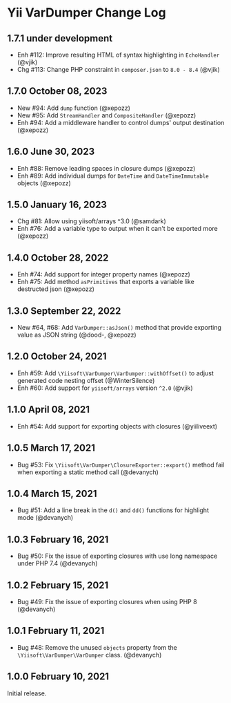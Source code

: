 # Yii VarDumper Change Log

## 1.7.1 under development

- Enh #112: Improve resulting HTML of syntax highlighting in `EchoHandler` (@vjik)
- Chg #113: Change PHP constraint in `composer.json` to `8.0 - 8.4` (@vjik)

## 1.7.0 October 08, 2023

- New #94: Add `dump` function (@xepozz)
- New #95: Add `StreamHandler` and `CompositeHandler` (@xepozz)
- Enh #94: Add a middleware handler to control dumps' output destination (@xepozz)

## 1.6.0 June 30, 2023

- Enh #88: Remove leading spaces in closure dumps (@xepozz)
- Enh #89: Add individual dumps for `DateTime` and `DateTimeImmutable` objects (@xepozz)

## 1.5.0 January 16, 2023

- Chg #81: Allow using yiisoft/arrays ^3.0 (@samdark)
- Enh #76: Add a variable type to output when it can't be exported more (@xepozz)

## 1.4.0 October 28, 2022

- Enh #74: Add support for integer property names (@xepozz)
- Enh #75: Add method `asPrimitives` that exports a variable like destructed json (@xepozz)

## 1.3.0 September 22, 2022

- New #64, #68: Add `VarDumper::asJson()` method that provide exporting value as JSON string (@dood-, @xepozz)

## 1.2.0 October 24, 2021

- Enh #59: Add `\Yiisoft\VarDumper\VarDumper::withOffset()` to adjust generated code nesting offset (@WinterSilence)
- Enh #60: Add support for `yiisoft/arrays` version `^2.0` (@vjik)

## 1.1.0 April 08, 2021

- Enh #54: Add support for exporting objects with closures (@yiiliveext)

## 1.0.5 March 17, 2021

- Bug #53: Fix `\Yiisoft\VarDumper\ClosureExporter::export()` method fail when exporting a static method call (@devanych)

## 1.0.4 March 15, 2021

- Bug #51: Add a line break in the `d()` and `dd()` functions for highlight mode (@devanych)

## 1.0.3 February 16, 2021

- Bug #50: Fix the issue of exporting closures with use long namespace under PHP 7.4 (@devanych)

## 1.0.2 February 15, 2021

- Bug #49: Fix the issue of exporting closures when using PHP 8 (@devanych)

## 1.0.1 February 11, 2021

- Bug #48: Remove the unused `objects` property from the `\Yiisoft\VarDumper\VarDumper` class. (@devanych)

## 1.0.0 February 10, 2021

Initial release.
